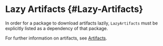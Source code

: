 
# Lazy Artifacts {#Lazy-Artifacts}



In order for a package to download artifacts lazily, `LazyArtifacts` must be explicitly listed as a dependency of that package.

For further information on artifacts, see [Artifacts](/stdlib/Artifacts#Artifacts).
